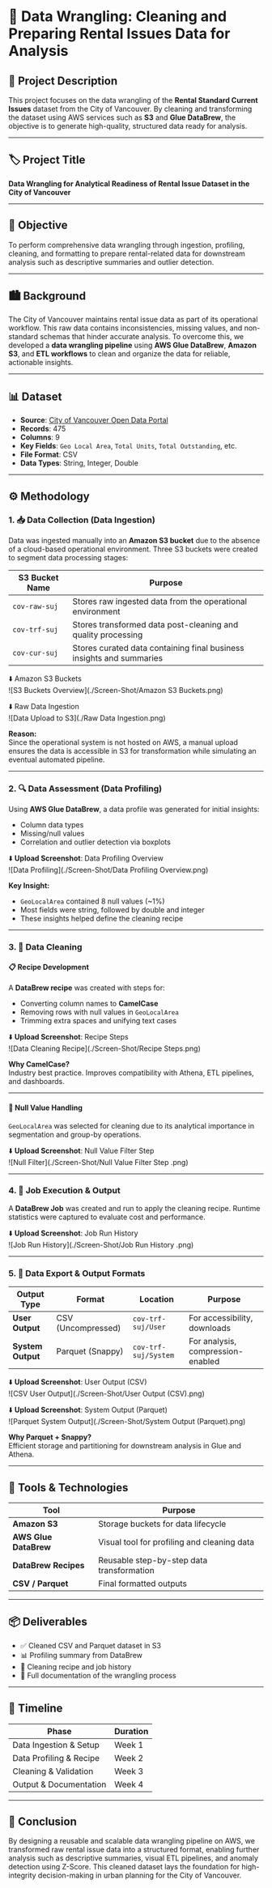# 🧹 Data Wrangling: Cleaning and Preparing Rental Issues Data for Analysis

## 📘 Project Description

This project focuses on the data wrangling of the **Rental Standard Current Issues** dataset from the City of Vancouver. By cleaning and transforming the dataset using AWS services such as **S3** and **Glue DataBrew**, the objective is to generate high-quality, structured data ready for analysis.

---

## 🏷️ Project Title

**Data Wrangling for Analytical Readiness of Rental Issue Dataset in the City of Vancouver**

---

## 🎯 Objective

To perform comprehensive data wrangling through ingestion, profiling, cleaning, and formatting to prepare rental-related data for downstream analysis such as descriptive summaries and outlier detection.

---

## 🏙️ Background

The City of Vancouver maintains rental issue data as part of its operational workflow. This raw data contains inconsistencies, missing values, and non-standard schemas that hinder accurate analysis. To overcome this, we developed a **data wrangling pipeline** using **AWS Glue DataBrew**, **Amazon S3**, and **ETL workflows** to clean and organize the data for reliable, actionable insights.

---

## 📊 Dataset

- **Source**: [City of Vancouver Open Data Portal](https://opendata.vancouver.ca/explore/dataset/rental-standards-current-issues/information/)
- **Records**: 475  
- **Columns**: 9  
- **Key Fields**: `Geo Local Area`, `Total Units`, `Total Outstanding`, etc.  
- **File Format**: CSV  
- **Data Types**: String, Integer, Double

---

## ⚙️ Methodology

### 1. 📥 Data Collection (Data Ingestion)

Data was ingested manually into an **Amazon S3 bucket** due to the absence of a cloud-based operational environment. Three S3 buckets were created to segment data processing stages:

| S3 Bucket Name  | Purpose |
|-----------------|---------|
| `cov-raw-suj`   | Stores raw ingested data from the operational environment |
| `cov-trf-suj`   | Stores transformed data post-cleaning and quality processing |
| `cov-cur-suj`   | Stores curated data containing final business insights and summaries |

⬇️ Amazon S3 Buckets  
![S3 Buckets Overview](./Screen-Shot/Amazon S3 Buckets.png)

⬇️ Raw Data Ingestion  
![Data Upload to S3](./Raw Data Ingestion.png)

**Reason:**  
Since the operational system is not hosted on AWS, a manual upload ensures the data is accessible in S3 for transformation while simulating an eventual automated pipeline.

---

### 2. 🔍 Data Assessment (Data Profiling)

Using **AWS Glue DataBrew**, a data profile was generated for initial insights:

- Column data types  
- Missing/null values  
- Correlation and outlier detection via boxplots

⬇️ **Upload Screenshot**: Data Profiling Overview  
![Data Profiling](./Screen-Shot/Data Profiling Overview.png)

**Key Insight:**

- `GeoLocalArea` contained 8 null values (~1%)  
- Most fields were string, followed by double and integer  
- These insights helped define the cleaning recipe

---

### 3. 🧼 Data Cleaning

#### 📋 Recipe Development

A **DataBrew recipe** was created with steps for:

- Converting column names to **CamelCase**  
- Removing rows with null values in `GeoLocalArea`  
- Trimming extra spaces and unifying text cases

⬇️ **Upload Screenshot**: Recipe Steps  
![Data Cleaning Recipe](./Screen-Shot/Recipe Steps.png)

**Why CamelCase?**  
Industry best practice. Improves compatibility with Athena, ETL pipelines, and dashboards.

---

#### 🧹 Null Value Handling

`GeoLocalArea` was selected for cleaning due to its analytical importance in segmentation and group-by operations.

⬇️ **Upload Screenshot**: Null Value Filter Step  
![Null Filter](./Screen-Shot/Null Value Filter Step .png)

---

### 4. 🚀 Job Execution & Output

A **DataBrew Job** was created and run to apply the cleaning recipe. Runtime statistics were captured to evaluate cost and performance.

⬇️ **Upload Screenshot**: Job Run History  
![Job Run History](./Screen-Shot/Job Run History  .png)

---

### 5. 💾 Data Export & Output Formats

| Output Type     | Format             | Location              | Purpose                           |
|-----------------|--------------------|-----------------------|-----------------------------------|
| **User Output** | CSV (Uncompressed) | `cov-trf-suj/User`    | For accessibility, downloads      |
| **System Output** | Parquet (Snappy) | `cov-trf-suj/System`  | For analysis, compression-enabled |

⬇️ **Upload Screenshot**: User Output (CSV)  
![CSV User Output](./Screen-Shot/User Output (CSV).png)

⬇️ **Upload Screenshot**: System Output (Parquet)  
![Parquet System Output](./Screen-Shot/System Output (Parquet).png)

**Why Parquet + Snappy?**  
Efficient storage and partitioning for downstream analysis in Glue and Athena.

---

## 🧰 Tools & Technologies

| Tool                  | Purpose                                      |
|-----------------------|----------------------------------------------|
| **Amazon S3**         | Storage buckets for data lifecycle           |
| **AWS Glue DataBrew** | Visual tool for profiling and cleaning data  |
| **DataBrew Recipes**  | Reusable step-by-step data transformation    |
| **CSV / Parquet**     | Final formatted outputs                      |

---

## 📦 Deliverables

- ✅ Cleaned CSV and Parquet dataset in S3  
- 📊 Profiling summary from DataBrew  
- 🧾 Cleaning recipe and job history  
- 📝 Full documentation of the wrangling process  

---

## 📅 Timeline

| Phase                   | Duration |
|-------------------------|----------|
| Data Ingestion & Setup  | Week 1   |
| Data Profiling & Recipe | Week 2   |
| Cleaning & Validation   | Week 3   |
| Output & Documentation  | Week 4   |

---

## 📌 Conclusion

By designing a reusable and scalable data wrangling pipeline on AWS, we transformed raw rental issue data into a structured format, enabling further analysis such as descriptive summaries, visual ETL pipelines, and anomaly detection using Z-Score. This cleaned dataset lays the foundation for high-integrity decision-making in urban planning for the City of Vancouver.
